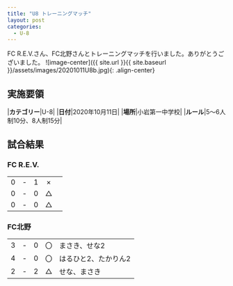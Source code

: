 ```yaml
---
title: "U8 トレーニングマッチ"
layout: post
categories:
  - U-8
---
```


FC R.E.V.さん、FC北野さんとトレーニングマッチを行いました。ありがとうございました。
![image-center]({{ site.url }}{{ site.baseurl }}/assets/images/20201011U8b.jpg){: .align-center}

## 実施要領

|**カテゴリー**|U-8|
|**日付**|2020年10月11日|
|**場所**|小岩第一中学校|
|**ルール**|5～6人制10分、8人制15分|


## 試合結果

### FC R.E.V.

|    |   |    |         |    |
|:--:|:-:|:--:|:--:|:--------|
|    0| - |   1|×||
|    0| - |   0|△||
|    0| - |   0|△||

### FC北野

|    |   |    |         |    |
|:--:|:-:|:--:|:--:|:--------|
|    3| - |   0|〇|まさき、せな2|
|    4| - |   0|〇|はるひと2、たかりん2|
|    2| - |   2|△|せな、まさき|
